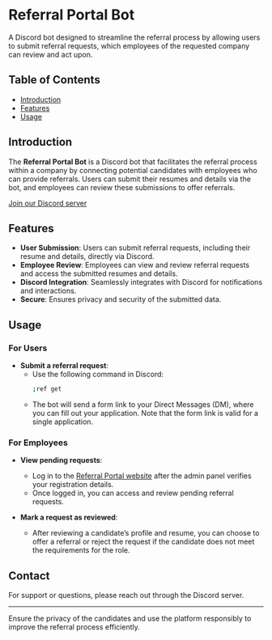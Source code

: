 # Referral Portal Bot

A Discord bot designed to streamline the referral process by allowing users to submit referral requests, which employees of the requested company can review and act upon.

## Table of Contents

- [Introduction](#introduction)
- [Features](#features)
- [Usage](#usage)

## Introduction

The **Referral Portal Bot** is a Discord bot that facilitates the referral process within a company by connecting potential candidates with employees who can provide referrals. Users can submit their resumes and details via the bot, and employees can review these submissions to offer referrals.

[Join our Discord server](https://discord.gg/e6f8Ywj9)

## Features

- **User Submission**: Users can submit referral requests, including their resume and details, directly via Discord.
- **Employee Review**: Employees can view and review referral requests and access the submitted resumes and details.
- **Discord Integration**: Seamlessly integrates with Discord for notifications and interactions.
- **Secure**: Ensures privacy and security of the submitted data.

## Usage

### For Users

- **Submit a referral request**:
    - Use the following command in Discord:
        ```bash
        ;ref get
        ```
    - The bot will send a form link to your Direct Messages (DM), where you can fill out your application. Note that the form link is valid for a single application.

### For Employees

- **View pending requests**:
    - Log in to the [Referral Portal website](#) after the admin panel verifies your registration details.
    - Once logged in, you can access and review pending referral requests.
    
- **Mark a request as reviewed**:
    - After reviewing a candidate’s profile and resume, you can choose to offer a referral or reject the request if the candidate does not meet the requirements for the role.

## Contact

For support or questions, please reach out through the Discord server.

---

Ensure the privacy of the candidates and use the platform responsibly to improve the referral process efficiently.
